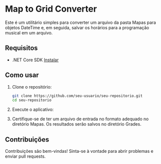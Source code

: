 # Map to Grid Converter

Este é um utilitário simples para converter um arquivo da pasta Mapas para objetos DateTime e, em seguida, salvar os horários para a programação musical em um arquivo.

## Requisitos

- .NET Core SDK [Instalar](https://dotnet.microsoft.com/download)

## Como usar

1. Clone o repositório:

   ```bash
   git clone https://github.com/seu-usuario/seu-repositorio.git
   cd seu-repositorio

2. Execute o aplicativo:

3. Certifique-se de ter um arquivo de entrada no formato adequado no diretório Mapas. Os resultados serão salvos no diretório Grades.

## Contribuições

Contribuições são bem-vindas! Sinta-se à vontade para abrir problemas e enviar pull requests.
